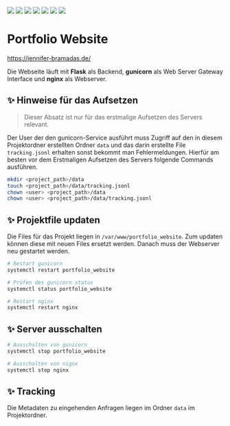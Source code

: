 <p align="left">
    <img src="https://img.shields.io/badge/HTML-E34F26?style=for-the-badge&logo=html5&logoColor=white">
    <img src="https://img.shields.io/badge/CSS-239120?&style=for-the-badge&logo=css3&logoColor=white">
    <img src="https://img.shields.io/badge/JavaScript-ED8B00?style=for-the-badge&logo=javascript&logoColor=white">
    <img src="https://img.shields.io/badge/Python-14354C?style=for-the-badge&logo=python&logoColor=white"/>
    <img src="https://img.shields.io/badge/Flask-000000?style=for-the-badge&logo=flask&logoColor=white">
    <img src="https://img.shields.io/badge/nginx-%23009639.svg?style=for-the-badge&logo=nginx&logoColor=white">
    <img src="https://img.shields.io/badge/gunicorn-%298729.svg?style=for-the-badge&logo=gunicorn&logoColor=white">
</p>


# Portfolio Website

https://jennifer-bramadas.de/

Die Webseite läuft mit **Flask** als Backend, **gunicorn** als Web Server Gateway Interface und **nginx** als Webserver.

## ✨ Hinweise für das Aufsetzen

> Dieser Absatz ist nur für das erstmalige Aufsetzen des Servers relevant.

Der User der den gunicorn-Service ausführt muss Zugriff auf den in diesem Projektordner erstellten Ordner `data` und das darin erstellte File `tracking.jsonl` erhalten sonst bekommt man Fehlermeldungen. Hierfür am besten vor dem Erstmaligen Aufsetzen des Servers folgende Commands ausführen.

```bash
mkdir <project_path>/data
touch <project_path>/data/tracking.jsonl
chown <user> <project_path>/data
chown <user> <project_path>/data/tracking.jsonl
```


## ✨ Projektfile updaten

Die Files für das Projekt liegen in `/var/www/portfolio_website`. Zum updaten können diese mit neuen Files ersetzt werden. Danach muss der Webserver neu gestartet werden.

```bash
# Restart gunicorn
systemctl restart portfolio_website

# Prüfen des gunicorn status
systemctl status portfolio_website

# Restart nginx
systemctl restart nginx
```

## ✨ Server ausschalten

```bash
# Ausschalten von gunicorn
systemctl stop portfolio_website

# Ausschalten von nignx
systemctl stop nginx
```

## ✨ Tracking

Die Metadaten zu eingehenden Anfragen liegen im Ordner `data` im Projektordner.
